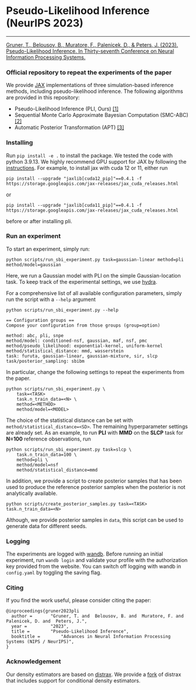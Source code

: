 # Pseudo-Likelihood Inference (NeurIPS 2023)

---
[Gruner, T., Belousov, B., Muratore, F., Palenicek, D., & Peters, J. (2023). Pseudo-Likelihood Inference. In Thirty-seventh Conference on Neural Information Processing Systems.](https://www.ias.informatik.tu-darmstadt.de/uploads/Team/TheoGruner/pli_preprint)

### Official repository to repeat the experiments of the paper
We provide [JAX](https://jax.readthedocs.io/en/latest/) implementations of three simulation-based inference methods,
including pseudo-likelihood inference.
The following algorithms are provided in this repository:
- Pseudo-Likelihood Inference (PLI, Ours) [[1]](https://www.ias.informatik.tu-darmstadt.de/uploads/Team/TheoGruner/pli_preprint)
- Sequential Monte Carlo Approximate Bayesian Computation (SMC-ABC) [[2]](https://arxiv.org/abs/1111.1308)
- Automatic Posterior Transformation (APT) [[3]](https://arxiv.org/abs/1905.07488)

### Installing
Run `pip install -e .` to install the package. We tested the code with python 3.9.13.
We highly recommend GPU support for JAX by following the [instructions](https://github.com/google/jax#installation).
For example, to install jax with cuda 12 or 11, either run

```
pip install --upgrade "jaxlib[cuda12_pip]"==0.4.1 -f https://storage.googleapis.com/jax-releases/jax_cuda_releases.html
```

or

```
pip install --upgrade "jaxlib[cuda11_pip]"==0.4.1 -f https://storage.googleapis.com/jax-releases/jax_cuda_releases.html
```

before or after installing pli.

### Run an experiment
To start an experiment, simply run:
```
python scripts/run_sbi_experiment.py task=gaussian-linear method=pli method/model=gaussian
```
Here, we run a Gaussian model with PLI on the simple Gaussian-location task.
To keep track of the experimental settings, we use [hydra](https://hydra.cc).

For a comprehensive list of all available configuration parameters, 
simply run the script with a `--help` argument

```
python scripts/run_sbi_experiment.py --help

== Configuration groups ==
Compose your configuration from those groups (group=option)

method: abc, pli, snpe
method/model: conditioned-nsf, gaussian, maf, nsf, pmc
method/pseudo_likelihood: exponential-kernel, uniform-kernel
method/statistical_distance: mmd, wasserstein
task: furuta, gaussian-linear, gaussian-mixture, sir, slcp
task/posterior_sampling: sbibm
```

In particular, change the following settings to repeat the experiments from the paper.

```
python scripts/run_sbi_experiment.py \ 
    task=<TASK> 
    task.n_train_data=<N> \
    method=<METHOD>
    method/model=<MODEL>
```

The choice of the statistical distance can be set with `method/statistical_distance=<SD>`. 
The remaining hyperparameter settings are already set.
As an example, to run **PLI** with **MMD** on the **SLCP** task for **N=100** reference observations, run

```
python scripts/run_sbi_experiment.py task=slcp \
    task.n_train_data=100 \
    method=pli \
    method/model=nsf
    method/statistical_distance=mmd
```

In addition, we provide a script to create posterior samples 
that has been used to produce the reference posterior samples 
when the posterior is not analytically available.

```
python scripts/create_posterior_samples.py task=<TASK> task.n_train_data=<N>
```

Although, we provide posterior samples in `data`, this script can be used to generate data for different seeds.

### Logging
The experiments are logged with [wandb](https://wandb.ai). 
Before running an initial experiment, run `wandb login` and validate your profile 
with the authorization key provided from the website. 
You can switch off logging with wandb in `config.yaml` by toggling the saving flag.

### Citing
If you find the work useful, please consider citing the paper:

```
@inproceedings{gruner2023pli
  author =		 "Gruner, T. and  Belousov, B. and  Muratore, F. and  Palenicek, D. and  Peters, J.",
  year =		 "2023",
  title =		 "Pseudo-Likelihood Inference",
  booktitle =		 "Advances in Neural Information Processing Systems (NIPS / NeurIPS)",
}
```

### Acknowledgement

Our density estimators are based on [distrax](https://github.com/deepmind/distrax). 
We provide a [fork](https://github.com/theogruner/distrax) of distrax that includes support for conditional density estimators.